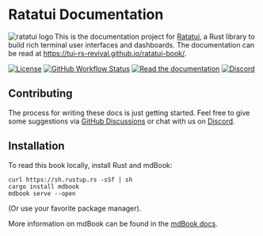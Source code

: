 # Ratatui Documentation

<img align="left" src="https://avatars.githubusercontent.com/u/125200832?s=128&v=4" alt="ratatui logo">

This is the documentation project for [Ratatui](https://github.com/tui-rs-revival/ratatui), a Rust
library to build rich terminal user interfaces and dashboards. The documentation can be read at
<https://tui-rs-revival.github.io/ratatui-book/>.

[![License](https://img.shields.io/crates/l/ratatui?style=for-the-badge)](./LICENSE)
[![GitHub Workflow Status](https://img.shields.io/github/actions/workflow/status/tui-rs-revival/ratatui-book/mdbook.yml?label=Github%20Pages%20Deployment&logo=github&style=for-the-badge)](https://github.com/tui-rs-revival/ratatui-book/actions/workflows/mdbook.yml)
[![Read the documentation](https://img.shields.io/badge/Read-Documentation-blue?style=for-the-badge)](https://tui-rs-revival.github.io/ratatui-book/)
[![Discord](https://img.shields.io/discord/1070692720437383208?label=discord&logo=discord&style=for-the-badge)](https://discord.gg/pMCEU9hNEj)

## Contributing

The process for writing these docs is just getting started. Feel free to give some suggestions via
[GitHub Discussions](https://github.com/tui-rs-revival/ratatui-book/discussions) or chat with us on
[Discord](https://discord.com/channels/1070692720437383208/1115053951000268832).

## Installation

To read this book locally, install Rust and mdBook:

```shell
curl https://sh.rustup.rs -sSf | sh
cargo install mdbook
mdbook serve --open
```

(Or use your favorite package manager).

More information on mdBook can be found in the [mdBook docs](https://rust-lang.github.io/mdBook/).
